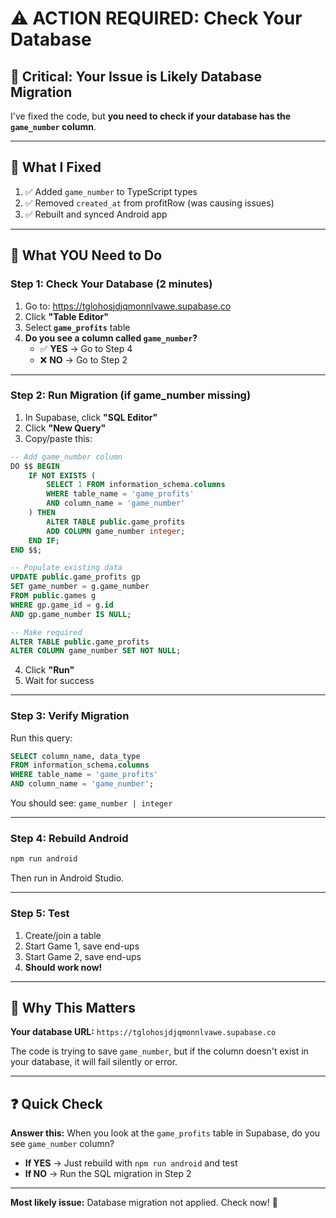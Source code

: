 # ⚠️ ACTION REQUIRED: Check Your Database

## 🔴 Critical: Your Issue is Likely Database Migration

I've fixed the code, but **you need to check if your database has the `game_number` column**.

---

## 🎯 What I Fixed

1. ✅ Added `game_number` to TypeScript types
2. ✅ Removed `created_at` from profitRow (was causing issues)
3. ✅ Rebuilt and synced Android app

---

## 🚨 What YOU Need to Do

### Step 1: Check Your Database (2 minutes)

1. Go to: https://tglohosjdjqmonnlvawe.supabase.co
2. Click **"Table Editor"**
3. Select **`game_profits`** table
4. **Do you see a column called `game_number`?**
   - ✅ **YES** → Go to Step 4
   - ❌ **NO** → Go to Step 2

---

### Step 2: Run Migration (if game_number missing)

1. In Supabase, click **"SQL Editor"**
2. Click **"New Query"**
3. Copy/paste this:

```sql
-- Add game_number column
DO $$ BEGIN
    IF NOT EXISTS (
        SELECT 1 FROM information_schema.columns 
        WHERE table_name = 'game_profits' 
        AND column_name = 'game_number'
    ) THEN
        ALTER TABLE public.game_profits 
        ADD COLUMN game_number integer;
    END IF;
END $$;

-- Populate existing data
UPDATE public.game_profits gp
SET game_number = g.game_number
FROM public.games g
WHERE gp.game_id = g.id
AND gp.game_number IS NULL;

-- Make required
ALTER TABLE public.game_profits 
ALTER COLUMN game_number SET NOT NULL;
```

4. Click **"Run"**
5. Wait for success

---

### Step 3: Verify Migration

Run this query:

```sql
SELECT column_name, data_type 
FROM information_schema.columns 
WHERE table_name = 'game_profits' 
AND column_name = 'game_number';
```

You should see: `game_number | integer`

---

### Step 4: Rebuild Android

```bash
npm run android
```

Then run in Android Studio.

---

### Step 5: Test

1. Create/join a table
2. Start Game 1, save end-ups
3. Start Game 2, save end-ups
4. **Should work now!**

---

## 📝 Why This Matters

**Your database URL:** `https://tglohosjdjqmonnlvawe.supabase.co`

The code is trying to save `game_number`, but if the column doesn't exist in your database, it will fail silently or error.

---

## ❓ Quick Check

**Answer this:** When you look at the `game_profits` table in Supabase, do you see `game_number` column?

- **If YES** → Just rebuild with `npm run android` and test
- **If NO** → Run the SQL migration in Step 2

---

**Most likely issue:** Database migration not applied. Check now! 🚀

